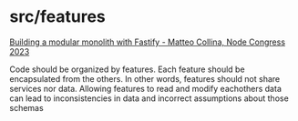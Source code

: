 # src/features

[Building a modular monolith with Fastify - Matteo Collina, Node Congress 2023](https://www.youtube.com/watch?v=e1jkA-ee_aY)

Code should be organized by features. Each feature should be encapsulated from the others. In other words, features should not share services nor data. Allowing features to read and modify eachothers data can lead to inconsistencies in data and incorrect assumptions about those schemas
